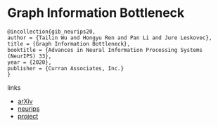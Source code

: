 # Graph Information Bottleneck

```
@incollection{gib_neurips20,
author = {Tailin Wu and Hongyu Ren and Pan Li and Jure Leskovec},
title = {Graph Information Bottleneck},
booktitle = {Advances in Neural Information Processing Systems (NeurIPS) 33},
year = {2020},
publisher = {Curran Associates, Inc.}
}
```

links
- [arXiv](https://arxiv.org/abs/2010.12811)
- [neurips](https://nips.cc/Conferences/2020/ScheduleMultitrack?event=18983)
- [project](http://snap.stanford.edu/gib/)
